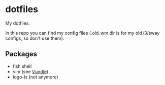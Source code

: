 # dotfiles
My dotfiles.

In this repo you can find my config files (.old_wm dir is for my old i3/sway configs, so don't use them).

## Packages
- fish shell 
- vim (see [Vundle](https://github.com/VundleVim/Vundle.vim))
- logo-ls (not anymore)
